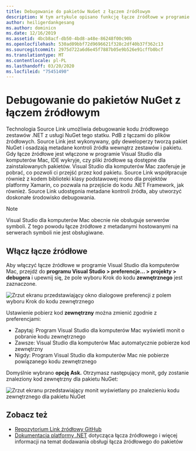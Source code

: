 ```yaml
---
title: Debugowanie do pakietów NuGet z łączem źródłowym
description: W tym artykule opisano funkcję łącze źródłowe w programie Visual Studio dla komputerów Mac.
author: heiligerdankgesang
ms.author: dominicn
ms.date: 12/16/2019
ms.assetid: 4bcb8acf-db50-4bd8-a48e-86248f00c90b
ms.openlocfilehash: 530ad09bbf72d9696621f328c2df40b37f362c13
ms.sourcegitcommit: 2975d722a6d6e45f7887b05e9b526e91cffb0bcf
ms.translationtype: MT
ms.contentlocale: pl-PL
ms.lasthandoff: 03/20/2020
ms.locfileid: "75451490"
---
```

# <a name="debugging-into-nuget-packages-with-source-link"></a>Debugowanie do pakietów NuGet z łączem źródłowym

Technologia Source Link umożliwia debugowanie kodu źródłowego zestawów .NET z usługi NuGet tego statku. PdB z łączami do plików źródłowych. Source Link jest wykonywany, gdy deweloperzy tworzą pakiet NuGet i osadzają metadane kontroli źródła wewnątrz zestawów i pakietu. Gdy łącze źródłowe jest włączone w programie Visual Studio dla komputerów Mac, IDE wykryje, czy pliki źródłowe są dostępne dla zainstalowanych pakietów. Visual Studio dla komputerów Mac zaoferuje je pobrać, co pozwoli ci przejść przez kod pakietu. Source Link współpracuje również z kodem biblioteki klasy podstawowej mono dla projektów platformy Xamarin, co pozwala na przejście do kodu .NET Framework, jak również. Source Link udostępnia metadane kontroli źródła, aby utworzyć doskonałe środowisko debugowania.

> [!NOTE]
> Visual Studio dla komputerów Mac obecnie nie obsługuje serwerów symboli. Z tego powodu łącze źródłowe z metadanymi hostowanymi na serwerach symboli nie jest obsługiwane.

## <a name="enable-source-link"></a>Włącz łącze źródłowe

Aby włączyć łącze źródłowe w programie Visual Studio dla komputerów Mac, przejdź do **programu Visual Studio > preferencje... > projekty > debugera** i upewnij się, że pole wyboru Krok do kodu **zewnętrznego** jest zaznaczone.

![Zrzut ekranu przedstawiający okno dialogowe preferencji z polem wyboru Krok do kodu zewnętrznego](media/source-link1.png)

Ustawienie pobierz kod **zewnętrzny** można zmienić zgodnie z preferencjami:
* Zapytaj: Program Visual Studio dla komputerów Mac wyświetli monit o pobranie kodu zewnętrznego
* Zawsze: Visual Studio dla komputerów Mac automatycznie pobierze kod zewnętrzny
* Nigdy: Program Visual Studio dla komputerów Mac nie pobierze powiązanego kodu zewnętrznego

Domyślnie wybrano **opcję Ask.** Otrzymasz następujący monit, gdy zostanie znaleziony kod zewnętrzny dla pakietu NuGet:

![Zrzut ekranu przedstawiający monit wyświetlany po znalezieniu kodu zewnętrznego dla pakietu NuGet](media/source-link2.png)


## <a name="see-also"></a>Zobacz też

- [Repozytorium Link źródłowy GitHub](https://github.com/dotnet/sourcelink/blob/master/README.md)
- [Dokumentacja platformy .NET](https://docs.microsoft.com/dotnet/standard/library-guidance/sourcelink) dotycząca łącza źródłowego i więcej informacji na temat dodawania obsługi łącza źródłowego do pakietów
